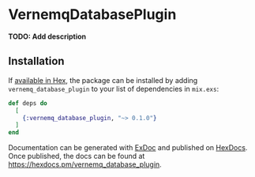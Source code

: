 # VernemqDatabasePlugin

**TODO: Add description**

## Installation

If [available in Hex](https://hex.pm/docs/publish), the package can be installed
by adding `vernemq_database_plugin` to your list of dependencies in `mix.exs`:

```elixir
def deps do
  [
    {:vernemq_database_plugin, "~> 0.1.0"}
  ]
end
```

Documentation can be generated with [ExDoc](https://github.com/elixir-lang/ex_doc)
and published on [HexDocs](https://hexdocs.pm). Once published, the docs can
be found at <https://hexdocs.pm/vernemq_database_plugin>.

